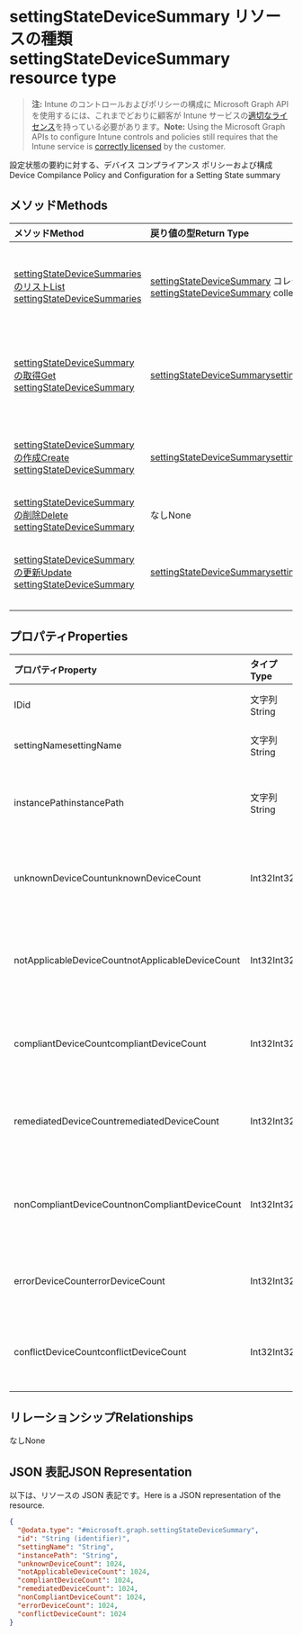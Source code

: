 # <a name="settingstatedevicesummary-resource-type"></a><span data-ttu-id="7e496-101">settingStateDeviceSummary リソースの種類</span><span class="sxs-lookup"><span data-stu-id="7e496-101">settingStateDeviceSummary resource type</span></span>

> <span data-ttu-id="7e496-102">**注:** Intune のコントロールおよびポリシーの構成に Microsoft Graph API を使用するには、これまでどおりに顧客が Intune サービスの[適切なライセンス](https://go.microsoft.com/fwlink/?linkid=839381)を持っている必要があります。</span><span class="sxs-lookup"><span data-stu-id="7e496-102">**Note:** Using the Microsoft Graph APIs to configure Intune controls and policies still requires that the Intune service is [correctly licensed](https://go.microsoft.com/fwlink/?linkid=839381) by the customer.</span></span>

<span data-ttu-id="7e496-103">設定状態の要約に対する、デバイス コンプライアンス ポリシーおよび構成</span><span class="sxs-lookup"><span data-stu-id="7e496-103">Device Compilance Policy and Configuration for a Setting State summary</span></span>
## <a name="methods"></a><span data-ttu-id="7e496-104">メソッド</span><span class="sxs-lookup"><span data-stu-id="7e496-104">Methods</span></span>
|<span data-ttu-id="7e496-105">メソッド</span><span class="sxs-lookup"><span data-stu-id="7e496-105">Method</span></span>|<span data-ttu-id="7e496-106">戻り値の型</span><span class="sxs-lookup"><span data-stu-id="7e496-106">Return Type</span></span>|<span data-ttu-id="7e496-107">説明</span><span class="sxs-lookup"><span data-stu-id="7e496-107">Description</span></span>|
|:---|:---|:---|
|[<span data-ttu-id="7e496-108">settingStateDeviceSummaries のリスト</span><span class="sxs-lookup"><span data-stu-id="7e496-108">List settingStateDeviceSummaries</span></span>](../api/intune_deviceconfig_settingstatedevicesummary_list.md)|<span data-ttu-id="7e496-109">[settingStateDeviceSummary](../resources/intune_deviceconfig_settingstatedevicesummary.md) コレクション</span><span class="sxs-lookup"><span data-stu-id="7e496-109">[settingStateDeviceSummary](../resources/intune_deviceconfig_settingstatedevicesummary.md) collection</span></span>|<span data-ttu-id="7e496-110">[settingStateDeviceSummary](../resources/intune_deviceconfig_settingstatedevicesummary.md) オブジェクトのプロパティとリレーションシップをリストします。</span><span class="sxs-lookup"><span data-stu-id="7e496-110">List properties and relationships of the [settingStateDeviceSummary](../resources/intune_deviceconfig_settingstatedevicesummary.md) objects.</span></span>|
|[<span data-ttu-id="7e496-111">settingStateDeviceSummary の取得</span><span class="sxs-lookup"><span data-stu-id="7e496-111">Get settingStateDeviceSummary</span></span>](../api/intune_deviceconfig_settingstatedevicesummary_get.md)|[<span data-ttu-id="7e496-112">settingStateDeviceSummary</span><span class="sxs-lookup"><span data-stu-id="7e496-112">settingStateDeviceSummary</span></span>](../resources/intune_deviceconfig_settingstatedevicesummary.md)|<span data-ttu-id="7e496-113">[settingStateDeviceSummary](../resources/intune_deviceconfig_settingstatedevicesummary.md) オブジェクトのプロパティとリレーションシップを読み取ります。</span><span class="sxs-lookup"><span data-stu-id="7e496-113">Read properties and relationships of the [settingStateDeviceSummary](../resources/intune_deviceconfig_settingstatedevicesummary.md) object.</span></span>|
|[<span data-ttu-id="7e496-114">settingStateDeviceSummary の作成</span><span class="sxs-lookup"><span data-stu-id="7e496-114">Create settingStateDeviceSummary</span></span>](../api/intune_deviceconfig_settingstatedevicesummary_create.md)|[<span data-ttu-id="7e496-115">settingStateDeviceSummary</span><span class="sxs-lookup"><span data-stu-id="7e496-115">settingStateDeviceSummary</span></span>](../resources/intune_deviceconfig_settingstatedevicesummary.md)|<span data-ttu-id="7e496-116">新しい [settingStateDeviceSummary](../resources/intune_deviceconfig_settingstatedevicesummary.md) オブジェクトを作成します。</span><span class="sxs-lookup"><span data-stu-id="7e496-116">Create a new [settingStateDeviceSummary](../resources/intune_deviceconfig_settingstatedevicesummary.md) object.</span></span>|
|[<span data-ttu-id="7e496-117">settingStateDeviceSummary の削除</span><span class="sxs-lookup"><span data-stu-id="7e496-117">Delete settingStateDeviceSummary</span></span>](../api/intune_deviceconfig_settingstatedevicesummary_delete.md)|<span data-ttu-id="7e496-118">なし</span><span class="sxs-lookup"><span data-stu-id="7e496-118">None</span></span>|<span data-ttu-id="7e496-119">[settingStateDeviceSummary](../resources/intune_deviceconfig_settingstatedevicesummary.md) を削除します。</span><span class="sxs-lookup"><span data-stu-id="7e496-119">Deletes a [settingStateDeviceSummary](../resources/intune_deviceconfig_settingstatedevicesummary.md).</span></span>|
|[<span data-ttu-id="7e496-120">settingStateDeviceSummary の更新</span><span class="sxs-lookup"><span data-stu-id="7e496-120">Update settingStateDeviceSummary</span></span>](../api/intune_deviceconfig_settingstatedevicesummary_update.md)|[<span data-ttu-id="7e496-121">settingStateDeviceSummary</span><span class="sxs-lookup"><span data-stu-id="7e496-121">settingStateDeviceSummary</span></span>](../resources/intune_deviceconfig_settingstatedevicesummary.md)|<span data-ttu-id="7e496-122">[settingStateDeviceSummary](../resources/intune_deviceconfig_settingstatedevicesummary.md) オブジェクトのプロパティを更新します。</span><span class="sxs-lookup"><span data-stu-id="7e496-122">Update the properties of a [settingStateDeviceSummary](../resources/intune_deviceconfig_settingstatedevicesummary.md) object.</span></span>|

## <a name="properties"></a><span data-ttu-id="7e496-123">プロパティ</span><span class="sxs-lookup"><span data-stu-id="7e496-123">Properties</span></span>
|<span data-ttu-id="7e496-124">プロパティ</span><span class="sxs-lookup"><span data-stu-id="7e496-124">Property</span></span>|<span data-ttu-id="7e496-125">タイプ</span><span class="sxs-lookup"><span data-stu-id="7e496-125">Type</span></span>|<span data-ttu-id="7e496-126">説明</span><span class="sxs-lookup"><span data-stu-id="7e496-126">Description</span></span>|
|:---|:---|:---|
|<span data-ttu-id="7e496-127">ID</span><span class="sxs-lookup"><span data-stu-id="7e496-127">id</span></span>|<span data-ttu-id="7e496-128">文字列</span><span class="sxs-lookup"><span data-stu-id="7e496-128">String</span></span>|<span data-ttu-id="7e496-129">エンティティのキー。</span><span class="sxs-lookup"><span data-stu-id="7e496-129">Key of the entity.</span></span>|
|<span data-ttu-id="7e496-130">settingName</span><span class="sxs-lookup"><span data-stu-id="7e496-130">settingName</span></span>|<span data-ttu-id="7e496-131">文字列</span><span class="sxs-lookup"><span data-stu-id="7e496-131">String</span></span>|<span data-ttu-id="7e496-132">設定の名前</span><span class="sxs-lookup"><span data-stu-id="7e496-132">Name of the setting</span></span>|
|<span data-ttu-id="7e496-133">instancePath</span><span class="sxs-lookup"><span data-stu-id="7e496-133">instancePath</span></span>|<span data-ttu-id="7e496-134">文字列</span><span class="sxs-lookup"><span data-stu-id="7e496-134">String</span></span>|<span data-ttu-id="7e496-135">設定の InstancePath の名前</span><span class="sxs-lookup"><span data-stu-id="7e496-135">Name of the InstancePath for the setting</span></span>|
|<span data-ttu-id="7e496-136">unknownDeviceCount</span><span class="sxs-lookup"><span data-stu-id="7e496-136">unknownDeviceCount</span></span>|<span data-ttu-id="7e496-137">Int32</span><span class="sxs-lookup"><span data-stu-id="7e496-137">Int32</span></span>|<span data-ttu-id="7e496-138">設定の不明なデバイスの数</span><span class="sxs-lookup"><span data-stu-id="7e496-138">Device Unkown count for the setting</span></span>|
|<span data-ttu-id="7e496-139">notApplicableDeviceCount</span><span class="sxs-lookup"><span data-stu-id="7e496-139">notApplicableDeviceCount</span></span>|<span data-ttu-id="7e496-140">Int32</span><span class="sxs-lookup"><span data-stu-id="7e496-140">Int32</span></span>|<span data-ttu-id="7e496-141">設定の該当しないデバイスの数</span><span class="sxs-lookup"><span data-stu-id="7e496-141">Device Not Applicable count for the setting</span></span>|
|<span data-ttu-id="7e496-142">compliantDeviceCount</span><span class="sxs-lookup"><span data-stu-id="7e496-142">compliantDeviceCount</span></span>|<span data-ttu-id="7e496-143">Int32</span><span class="sxs-lookup"><span data-stu-id="7e496-143">Int32</span></span>|<span data-ttu-id="7e496-144">設定の準拠しているデバイスの数</span><span class="sxs-lookup"><span data-stu-id="7e496-144">Device Compliant count for the setting</span></span>|
|<span data-ttu-id="7e496-145">remediatedDeviceCount</span><span class="sxs-lookup"><span data-stu-id="7e496-145">remediatedDeviceCount</span></span>|<span data-ttu-id="7e496-146">Int32</span><span class="sxs-lookup"><span data-stu-id="7e496-146">Int32</span></span>|<span data-ttu-id="7e496-147">設定の準拠しているデバイスの数</span><span class="sxs-lookup"><span data-stu-id="7e496-147">Device Compliant count for the setting</span></span>|
|<span data-ttu-id="7e496-148">nonCompliantDeviceCount</span><span class="sxs-lookup"><span data-stu-id="7e496-148">nonCompliantDeviceCount</span></span>|<span data-ttu-id="7e496-149">Int32</span><span class="sxs-lookup"><span data-stu-id="7e496-149">Int32</span></span>|<span data-ttu-id="7e496-150">設定の準拠していないデバイスの数</span><span class="sxs-lookup"><span data-stu-id="7e496-150">Device NonCompliant count for the setting</span></span>|
|<span data-ttu-id="7e496-151">errorDeviceCount</span><span class="sxs-lookup"><span data-stu-id="7e496-151">errorDeviceCount</span></span>|<span data-ttu-id="7e496-152">Int32</span><span class="sxs-lookup"><span data-stu-id="7e496-152">Int32</span></span>|<span data-ttu-id="7e496-153">設定のデバイス エラーの数</span><span class="sxs-lookup"><span data-stu-id="7e496-153">Device error count for the setting</span></span>|
|<span data-ttu-id="7e496-154">conflictDeviceCount</span><span class="sxs-lookup"><span data-stu-id="7e496-154">conflictDeviceCount</span></span>|<span data-ttu-id="7e496-155">Int32</span><span class="sxs-lookup"><span data-stu-id="7e496-155">Int32</span></span>|<span data-ttu-id="7e496-156">設定のデバイス競合エラーの数</span><span class="sxs-lookup"><span data-stu-id="7e496-156">Device conflict error count for the setting</span></span>|

## <a name="relationships"></a><span data-ttu-id="7e496-157">リレーションシップ</span><span class="sxs-lookup"><span data-stu-id="7e496-157">Relationships</span></span>
<span data-ttu-id="7e496-158">なし</span><span class="sxs-lookup"><span data-stu-id="7e496-158">None</span></span>
## <a name="json-representation"></a><span data-ttu-id="7e496-159">JSON 表記</span><span class="sxs-lookup"><span data-stu-id="7e496-159">JSON Representation</span></span>
<span data-ttu-id="7e496-160">以下は、リソースの JSON 表記です。</span><span class="sxs-lookup"><span data-stu-id="7e496-160">Here is a JSON representation of the resource.</span></span>
<!--{
  "blockType": "resource",
  "baseType": "microsoft.graph.entity",
  "keyProperty": "id",
  "@odata.type": "microsoft.graph.settingStateDeviceSummary"
}-->
``` json
{
  "@odata.type": "#microsoft.graph.settingStateDeviceSummary",
  "id": "String (identifier)",
  "settingName": "String",
  "instancePath": "String",
  "unknownDeviceCount": 1024,
  "notApplicableDeviceCount": 1024,
  "compliantDeviceCount": 1024,
  "remediatedDeviceCount": 1024,
  "nonCompliantDeviceCount": 1024,
  "errorDeviceCount": 1024,
  "conflictDeviceCount": 1024
}
```








